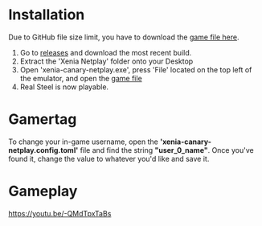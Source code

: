 # Installation

Due to GitHub file size limit, you have to download the [game file here](https://store3.gofile.io/download/web/b066124f-f845-4cd9-8cde-b4eb9bc2dd38/62939F79719792E4C7A3023F3C63E17428928B4D58).

1. Go to [releases](https://github.com/b9natwo/RS-Multiplayer/releases) and download the most recent build.
2. Extract the 'Xenia Netplay' folder onto your Desktop
3. Open 'xenia-canary-netplay.exe', press 'File' located on the top left of the emulator, and open the [game file](https://store3.gofile.io/download/web/b066124f-f845-4cd9-8cde-b4eb9bc2dd38/62939F79719792E4C7A3023F3C63E17428928B4D58)
4. Real Steel is now playable.


# Gamertag

To change your in-game username, open the **'xenia-canary-netplay.config.toml'** file and find the string **"user_0_name"**.
Once you've found it, change the value to whatever you'd like and save it.

# Gameplay

https://youtu.be/-QMdTpxTaBs
